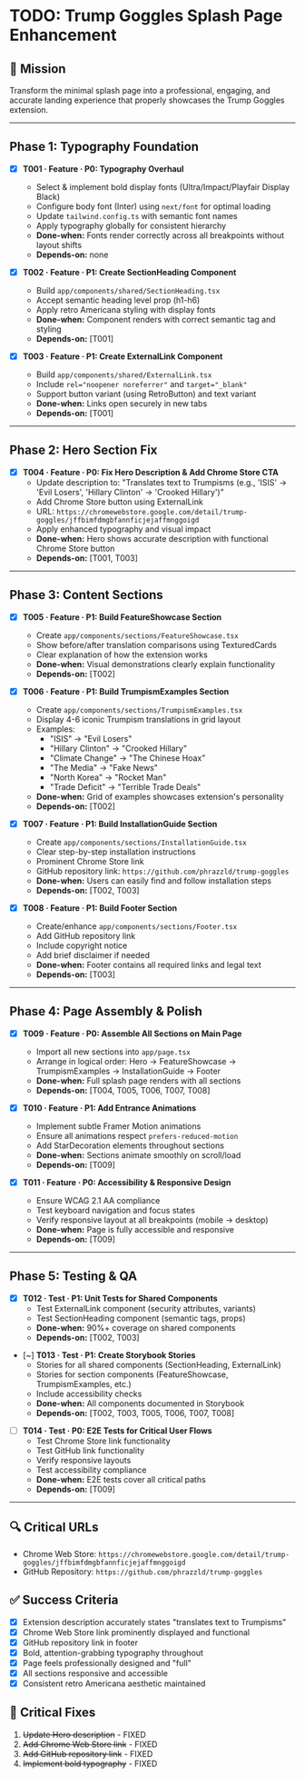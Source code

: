 # TODO: Trump Goggles Splash Page Enhancement

## 🎯 Mission
Transform the minimal splash page into a professional, engaging, and accurate landing experience that properly showcases the Trump Goggles extension.

---

## Phase 1: Typography Foundation

- [x] **T001 · Feature · P0: Typography Overhaul**
    - Select & implement bold display fonts (Ultra/Impact/Playfair Display Black)
    - Configure body font (Inter) using `next/font` for optimal loading
    - Update `tailwind.config.ts` with semantic font names
    - Apply typography globally for consistent hierarchy
    - **Done-when:** Fonts render correctly across all breakpoints without layout shifts
    - **Depends-on:** none

- [x] **T002 · Feature · P1: Create SectionHeading Component**
    - Build `app/components/shared/SectionHeading.tsx`
    - Accept semantic heading level prop (h1-h6)
    - Apply retro Americana styling with display fonts
    - **Done-when:** Component renders with correct semantic tag and styling
    - **Depends-on:** [T001]

- [x] **T003 · Feature · P1: Create ExternalLink Component**
    - Build `app/components/shared/ExternalLink.tsx`
    - Include `rel="noopener noreferrer"` and `target="_blank"`
    - Support button variant (using RetroButton) and text variant
    - **Done-when:** Links open securely in new tabs
    - **Depends-on:** [T001]

---

## Phase 2: Hero Section Fix

- [x] **T004 · Feature · P0: Fix Hero Description & Add Chrome Store CTA**
    - Update description to: "Translates text to Trumpisms (e.g., 'ISIS' → 'Evil Losers', 'Hillary Clinton' → 'Crooked Hillary')"
    - Add Chrome Store button using ExternalLink
    - URL: `https://chromewebstore.google.com/detail/trump-goggles/jffbimfdmgbfannficjejaffmnggoigd`
    - Apply enhanced typography and visual impact
    - **Done-when:** Hero shows accurate description with functional Chrome Store button
    - **Depends-on:** [T001, T003]

---

## Phase 3: Content Sections

- [x] **T005 · Feature · P1: Build FeatureShowcase Section**
    - Create `app/components/sections/FeatureShowcase.tsx`
    - Show before/after translation comparisons using TexturedCards
    - Clear explanation of how the extension works
    - **Done-when:** Visual demonstrations clearly explain functionality
    - **Depends-on:** [T002]

- [x] **T006 · Feature · P1: Build TrumpismExamples Section**
    - Create `app/components/sections/TrumpismExamples.tsx`
    - Display 4-6 iconic Trumpism translations in grid layout
    - Examples:
        - "ISIS" → "Evil Losers"
        - "Hillary Clinton" → "Crooked Hillary"
        - "Climate Change" → "The Chinese Hoax"
        - "The Media" → "Fake News"
        - "North Korea" → "Rocket Man"
        - "Trade Deficit" → "Terrible Trade Deals"
    - **Done-when:** Grid of examples showcases extension's personality
    - **Depends-on:** [T002]

- [x] **T007 · Feature · P1: Build InstallationGuide Section**
    - Create `app/components/sections/InstallationGuide.tsx`
    - Clear step-by-step installation instructions
    - Prominent Chrome Store link
    - GitHub repository link: `https://github.com/phrazzld/trump-goggles`
    - **Done-when:** Users can easily find and follow installation steps
    - **Depends-on:** [T002, T003]

- [x] **T008 · Feature · P1: Build Footer Section**
    - Create/enhance `app/components/sections/Footer.tsx`
    - Add GitHub repository link
    - Include copyright notice
    - Add brief disclaimer if needed
    - **Done-when:** Footer contains all required links and legal text
    - **Depends-on:** [T003]

---

## Phase 4: Page Assembly & Polish

- [x] **T009 · Feature · P0: Assemble All Sections on Main Page**
    - Import all new sections into `app/page.tsx`
    - Arrange in logical order: Hero → FeatureShowcase → TrumpismExamples → InstallationGuide → Footer
    - **Done-when:** Full splash page renders with all sections
    - **Depends-on:** [T004, T005, T006, T007, T008]

- [x] **T010 · Feature · P1: Add Entrance Animations**
    - Implement subtle Framer Motion animations
    - Ensure all animations respect `prefers-reduced-motion`
    - Add StarDecoration elements throughout sections
    - **Done-when:** Sections animate smoothly on scroll/load
    - **Depends-on:** [T009]

- [x] **T011 · Feature · P0: Accessibility & Responsive Design**
    - Ensure WCAG 2.1 AA compliance
    - Test keyboard navigation and focus states
    - Verify responsive layout at all breakpoints (mobile → desktop)
    - **Done-when:** Page is fully accessible and responsive
    - **Depends-on:** [T009]

---

## Phase 5: Testing & QA

- [x] **T012 · Test · P1: Unit Tests for Shared Components**
    - Test ExternalLink component (security attributes, variants)
    - Test SectionHeading component (semantic tags, props)
    - **Done-when:** 90%+ coverage on shared components
    - **Depends-on:** [T002, T003]

- [~] **T013 · Test · P1: Create Storybook Stories**
    - Stories for all shared components (SectionHeading, ExternalLink)
    - Stories for section components (FeatureShowcase, TrumpismExamples, etc.)
    - Include accessibility checks
    - **Done-when:** All components documented in Storybook
    - **Depends-on:** [T002, T003, T005, T006, T007, T008]

- [ ] **T014 · Test · P0: E2E Tests for Critical User Flows**
    - Test Chrome Store link functionality
    - Test GitHub link functionality
    - Verify responsive layouts
    - Test accessibility compliance
    - **Done-when:** E2E tests cover all critical paths
    - **Depends-on:** [T009]

---

## 🔍 Critical URLs
- Chrome Web Store: `https://chromewebstore.google.com/detail/trump-goggles/jffbimfdmgbfannficjejaffmnggoigd`
- GitHub Repository: `https://github.com/phrazzld/trump-goggles`

## ✅ Success Criteria
- [x] Extension description accurately states "translates text to Trumpisms"
- [x] Chrome Web Store link prominently displayed and functional
- [x] GitHub repository link in footer
- [x] Bold, attention-grabbing typography throughout
- [x] Page feels professionally designed and "full"
- [x] All sections responsive and accessible
- [x] Consistent retro Americana aesthetic maintained

## 🚨 Critical Fixes
1. ~~Update Hero description~~ - FIXED
2. ~~Add Chrome Web Store link~~ - FIXED
3. ~~Add GitHub repository link~~ - FIXED
4. ~~Implement bold typography~~ - FIXED